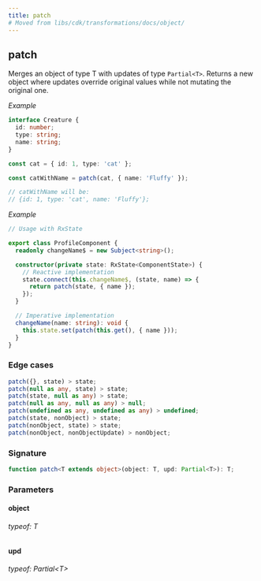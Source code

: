 ```yaml
---
title: patch
# Moved from libs/cdk/transformations/docs/object/
---
```


## patch

Merges an object of type T with updates of type `Partial<T>`.
Returns a new object where updates override original values while not mutating the original one.

_Example_

```typescript
interface Creature {
  id: number;
  type: string;
  name: string;
}

const cat = { id: 1, type: 'cat' };

const catWithName = patch(cat, { name: 'Fluffy' });

// catWithName will be:
// {id: 1, type: 'cat', name: 'Fluffy'};
```

_Example_

```typescript
// Usage with RxState

export class ProfileComponent {
  readonly changeName$ = new Subject<string>();

  constructor(private state: RxState<ComponentState>) {
    // Reactive implementation
    state.connect(this.changeName$, (state, name) => {
      return patch(state, { name });
    });
  }

  // Imperative implementation
  changeName(name: string): void {
    this.state.set(patch(this.get(), { name }));
  }
}
```

### Edge cases

```typescript
patch({}, state) > state;
patch(null as any, state) > state;
patch(state, null as any) > state;
patch(null as any, null as any) > null;
patch(undefined as any, undefined as any) > undefined;
patch(state, nonObject) > state;
patch(nonObject, state) > state;
patch(nonObject, nonObjectUpdate) > nonObject;
```

### Signature

```typescript
function patch<T extends object>(object: T, upd: Partial<T>): T;
```

### Parameters

#### object

###### typeof: T

#### upd

###### typeof: Partial&#60;T&#62;
